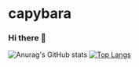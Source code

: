 # capybara
### Hi there 👋
![Anurag's GitHub stats](https://github-readme-stats.vercel.app/api?username=cy-cst&count_private=true&layout=compact)
[![Top Langs](https://github-readme-stats.vercel.app/api/top-langs/?username=cy-cst&layout=compact)](https://github.com/cy-cst/github-readme-stats)

